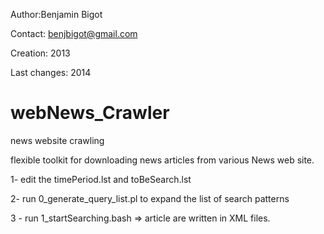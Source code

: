 Author:Benjamin Bigot

Contact: benjbigot@gmail.com

Creation: 2013

Last changes: 2014


webNews_Crawler
===============

news website crawling

flexible toolkit for downloading news articles from various News web site.

1- edit the timePeriod.lst and toBeSearch.lst

2- run 0_generate_query_list.pl to expand the list of search patterns

3 - run 1_startSearching.bash => article are written in XML files.

